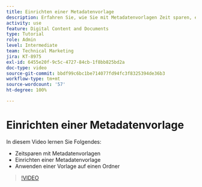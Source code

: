```yaml
---
title: Einrichten einer Metadatenvorlage
description: Erfahren Sie, wie Sie mit Metadatenvorlagen Zeit sparen, eine Metadatenvorlage einrichten und eine Vorlage auf einen Ordner in [!UICONTROL Workfront DAM] anwenden.
activity: use
feature: Digital Content and Documents
type: Tutorial
role: Admin
level: Intermediate
team: Technical Marketing
jira: KT-8975
exl-id: 6455e20f-9c5c-4727-84cb-1f8bb825bd2a
doc-type: video
source-git-commit: bbdf99c6bc1be714077fd94fc3f8325394de36b3
workflow-type: tm+mt
source-wordcount: '57'
ht-degree: 100%

---
```


# Einrichten einer Metadatenvorlage

In diesem Video lernen Sie Folgendes:

* Zeitsparen mit Metadatenvorlagen
* Einrichten einer Metadatenvorlage
* Anwenden einer Vorlage auf einen Ordner

>[!VIDEO](https://video.tv.adobe.com/v/3419481/?quality=12&learn=on&enablevpops=1&captions=ger)
